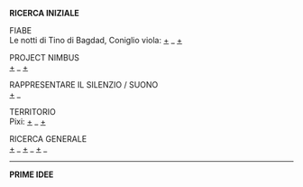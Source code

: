 **RICERCA INIZIALE**

<!-- 
IL CASTELLO <br>
Il Castello ha una duplice valenza sia nelle fiabe che in tutti gli altri tipi di racconto: da un lato rappresentano la forma di salvezza dal mondo esterno, dall'altro lato testimoniano l'isolamento di chi ci vive ed un forte senso di solitudine! 
-->

<!-- 
IL CASTELLO ERRANTE DI HOWL <br> 
-->

FIABE <br>
Le notti di Tino di Bagdad, Coniglio viola: 
[+](https://www.immersivetech.it/2015/10/25/la-favola-in-realta-aumentata-che-sta-incantando-torino/) _ 
[+](http://www.tinobagdad.com/it/)


PROJECT NIMBUS <br>
[+](http://m.dagospia.com/project-nimbus-il-primo-strumento-per-proiettare-video-tra-le-nuvole-104358) _
[+](http://www.smartworld.it/tecnologia/questo-cavallo-laser-e-unopera-darte-proiettata-sulle-nuvole-video.html) <br>


RAPPRESENTARE IL SILENZIO / SUONO <br>
[+](https://www.linkedin.com/feed/update/urn:li:activity:6362375464652206081/) _ 

TERRITORIO <br>
Pixi: 
[+](http://www.creativeapplications.net/environment/pixi-nature-aware-self-sufficient-digital-organism-breathes-in-the-forest/) _ 
[+](http://www.werccollective.com/pixi/) 

RICERCA GENERALE <br>
[+](http://www.artribune.com/television/2017/09/video-iginio-de-luca-sottosale-saline-puglia/) _ 
[+](http://www.artribune.com/television/2018/02/video-installazione-interattiva-selfie-ghiaia-varsavia/) _ 
[+](http://www.artribune.com/progettazione/new-media/2018/04/intervista-iaconesi-persico-festival-nuove-tecnologie-roma/) _ 

<!--
[alga Noctiluca scintillans](https://it.wikipedia.org/wiki/Noctiluca_scintillans)
--> 



__________________________________________________________________________________________________________________________________________
**PRIME IDEE**
<!-- - cartolina-texture -->

